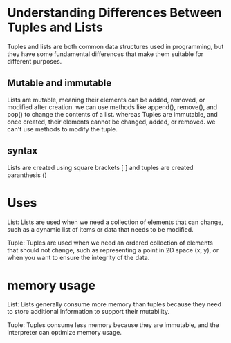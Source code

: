 # Understanding Differences Between Tuples and Lists
Tuples and lists are both common data structures used in programming, but they have some fundamental differences that make them suitable for different purposes. 

## Mutable and immutable

Lists are mutable, meaning their elements can be added, removed, or modified after creation. we can use methods like append(), remove(), and pop() to change the contents of a list. whereas Tuples are immutable, and once created, their elements cannot be changed, added, or removed. we can't use methods to modify the tuple.

## syntax 

Lists are created using square brackets [ ] and tuples are created paranthesis ()

# Uses
List: Lists are used when we need a collection of elements that can change, such as a dynamic list of items or data that needs to be modified.

Tuple: Tuples are used when we need an ordered collection of elements that should not change, such as representing a point in 2D space (x, y), or when you want to ensure the integrity of the data.

# memory usage 
List: Lists generally consume more memory than tuples because they need to store additional information to support their mutability.

Tuple: Tuples consume less memory because they are immutable, and the interpreter can optimize memory usage.



